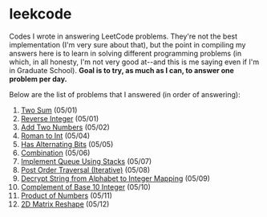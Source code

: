 # leekcode

Codes I wrote in answering LeetCode problems. They're not the best implementation (I'm very sure about that), but the point in compiling my answers here is to learn in solving different programming problems (in which, in all honesty, I'm not very good at--and this is me saying even if I'm in Graduate School). **Goal is to try, as much as I can, to answer one problem per day.**

Below are the list of problems that I answered (in order of answering):

1. [Two Sum](twoSum.py) (05/01)
2. [Reverse Integer](reverseInt.py) (05/01)
3. [Add Two Numbers](addTwoNumbers.py) (05/02)
4. [Roman to Int](romanToInt.py) (05/04)
5. [Has Alternating Bits](hasAlternatingBits.py) (05/05)
6. [Combination](combine.py) (05/06)
7. [Implement Queue Using Stacks](queueUsingStack.py) (05/07)
8. [Post Order Traversal (Iterative)](postorderTraversalIterative.py) (05/08)
9. [Decrypt String from Alphabet to Integer Mapping](freqAlphabets.py) (05/09)
10. [Complement of Base 10 Integer](bitwiseComplement.py) (05/10)
11. [Product of Numbers](productOfNumbers.py) (05/11)
12. [2D Matrix Reshape](matrixReshape.py) (05/12)
